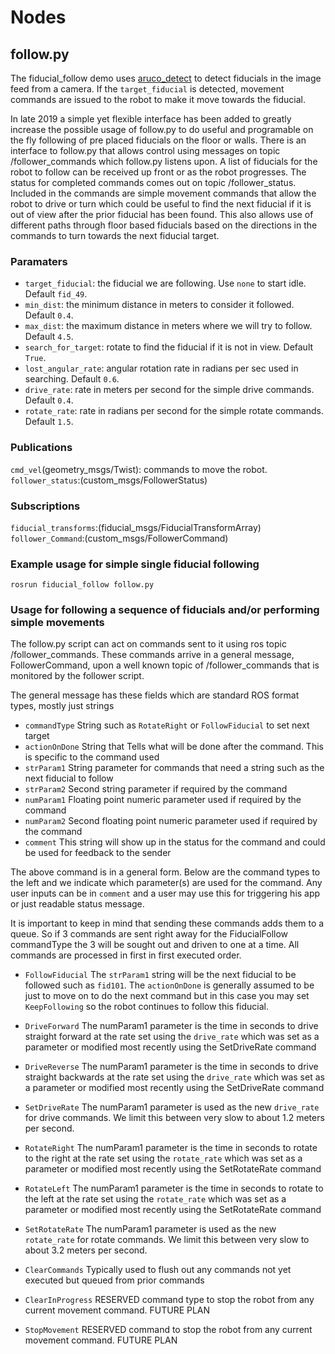 

# Nodes

## follow.py

The fiducial_follow demo uses [aruco_detect](http://wiki.ros.org/aruco_detect)
to detect fiducials in the image feed from a camera.  If the `target_fiducial`
is detected, movement commands are issued to the robot to make it move towards
the fiducial.

In late 2019 a simple yet flexible interface has been added to greatly increase the possible usage of follow.py to do useful and programable on the fly following of pre placed fiducials on the floor or walls.
There is an interface to follow.py that allows control using messages on topic /follower_commands which follow.py listens upon.  A list of fiducials for the robot to follow can be received up front or as the robot progresses.
The status for completed commands comes out on topic /follower_status.  Included in the commands are simple movement commands that allow the robot to drive or turn which could be useful to find the next fiducial if it is out of view after the prior fiducial has been found.  This also allows use of different paths through floor based fiducials based on the directions in the commands to turn towards the next fiducial target.


### Paramaters

* `target_fiducial`: the fiducial we are following. Use `none` to start idle. Default `fid_49`.
* `min_dist`: the minimum distance in meters to consider it followed. Default `0.4`.
* `max_dist`: the maximum distance in meters where we will try to follow. Default `4.5`.
* `search_for_target`: rotate to find the fiducial if it is not in view. Default `True`.
* `lost_angular_rate`: angular rotation rate in radians per sec used in searching. Default `0.6`.
* `drive_rate`: rate in meters per second for the simple drive commands.  Default `0.4`.
* `rotate_rate`: rate in radians per second for the simple rotate commands.  Default `1.5`.

### Publications

`cmd_vel`(geometry_msgs/Twist): commands to move the robot.
`follower_status`:(custom_msgs/FollowerStatus)

### Subscriptions

`fiducial_transforms`:(fiducial_msgs/FiducialTransformArray)
`follower_Command`:(custom_msgs/FollowerCommand)

### Example usage for simple single fiducial following

    rosrun fiducial_follow follow.py

### Usage for following a sequence of fiducials and/or performing simple movements

The follow.py script can act on commands sent to it using ros topic /follower_commands.
These commands arrive in a general message, FollowerCommand, upon a well known topic of /follower_commands that is monitored by the follower script. 

The general message has these fields which are standard ROS format types, mostly just strings

* `commandType`  String such as `RotateRight` or `FollowFiducial` to set next target
* `actionOnDone`  String that Tells what will be done after the command.  This is specific to the command used
* `strParam1`  String parameter for commands that need a string such as the next fiducial to follow
* `strParam2`  Second string parameter if required by the command
* `numParam1`  Floating point numeric parameter used if required by the command
* `numParam2`  Second floating point numeric parameter used if required by the command
* `comment`  This string will show up in the status for the command and could be used for feedback to the sender

The above command is in a general form.  Below are the command types to the left and we indicate which parameter(s) are used for the command.  Any user inputs can be in `comment` and a user may use this for triggering his app or just readable status message.

It is important to keep in mind that sending these commands adds them to a queue.  So if 3 commands are sent right away for the FiducialFollow commandType the 3 will be sought out and driven to one at a time.  All commands are processed in first in first executed order.  

* `FollowFiducial` The `strParam1` string will be the next fiducial to be followed such as `fid101`.  The `actionOnDone` is generally assumed to be just to move on to do the next command but in this case you may set `KeepFollowing` so the robot continues to follow this fiducial.    
* `DriveForward`  The numParam1 parameter is the time in seconds to drive straight forward at the rate set using the `drive_rate` which was set as a parameter or modified most recently using the SetDriveRate command

* `DriveReverse`  The numParam1 parameter is the time in seconds to drive straight backwards at the rate set using the `drive_rate` which was set as a parameter or modified most recently using the SetDriveRate command

* `SetDriveRate`  The numParam1 parameter is used as the new `drive_rate` for drive commands. We limit this between very slow to about 1.2 meters per second.

* `RotateRight`  The numParam1 parameter is the time in seconds to rotate to the right at the rate set using the `rotate_rate` which was set as a parameter or modified most recently using the SetRotateRate command

* `RotateLeft`  The numParam1 parameter is the time in seconds to rotate to the left at the rate set using the `rotate_rate` which was set as a parameter or modified most recently using the SetRotateRate command

* `SetRotateRate`  The numParam1 parameter is used as the new `rotate_rate` for rotate commands. We limit this between very slow to about 3.2 meters per second.

* `ClearCommands`  Typically used to flush out any commands not yet executed but queued from prior commands

* `ClearInProgress`  RESERVED command type to stop the robot from any current movement command.  FUTURE PLAN

* `StopMovement`  RESERVED command to stop the robot from any current movement command.   FUTURE PLAN

